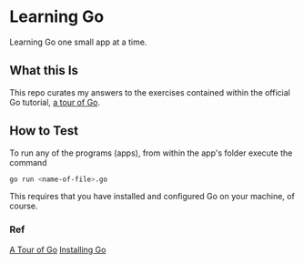 # Learning Go

Learning Go one small app at a time.

## What this Is

This repo curates my answers to the exercises contained within the official Go tutorial, [a tour of Go](https://tour.golang.org/welcome/1).

## How to Test

To run any of the programs (apps), from within the app's folder execute the command

```bash
go run <name-of-file>.go
```

This requires that you have installed and configured Go on your machine, of course.

### Ref

[A Tour of Go](https://tour.golang.org/welcome/1)
[Installing Go](https://golang.org/doc/install)
